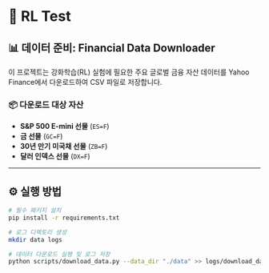 # 🧪 RL Test

## 📊 데이터 준비: Financial Data Downloader

이 프로젝트는 강화학습(RL) 실험에 필요한 주요 글로벌 금융 자산 데이터를 Yahoo Finance에서 다운로드하여 CSV 파일로 저장합니다.

### 📦 다운로드 대상 자산

- **S&P 500 E-mini 선물** (`ES=F`)
- **금 선물** (`GC=F`)
- **30년 만기 미국채 선물** (`ZB=F`)
- **달러 인덱스 선물** (`DX=F`)

---

## ⚙️ 실행 방법

```bash
# 필수 패키지 설치
pip install -r requirements.txt

# 로그 디렉토리 생성
mkdir data logs

# 데이터 다운로드 실행 및 로그 저장
python scripts/download_data.py --data_dir "./data" >> logs/download_data.log 2>&1
